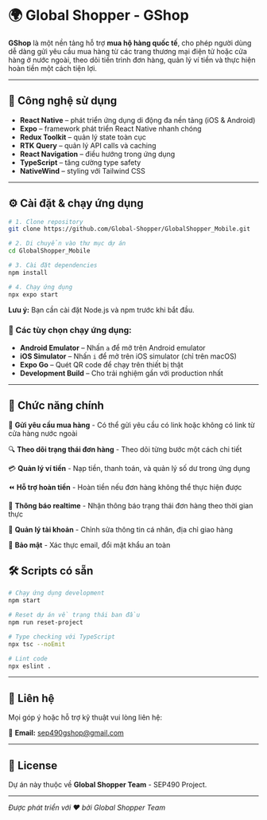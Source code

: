 # 🌍 Global Shopper - GShop

**GShop** là một nền tảng hỗ trợ **mua hộ hàng quốc tế**, cho phép người dùng dễ dàng gửi yêu cầu mua hàng từ các trang thương mại điện tử hoặc cửa hàng ở nước ngoài, theo dõi tiến trình đơn hàng, quản lý ví tiền và thực hiện hoàn tiền một cách tiện lợi.

---

## 🚀 Công nghệ sử dụng

-   **React Native** – phát triển ứng dụng di động đa nền tảng (iOS & Android)
-   **Expo** – framework phát triển React Native nhanh chóng
-   **Redux Toolkit** – quản lý state toàn cục
-   **RTK Query** – quản lý API calls và caching
-   **React Navigation** – điều hướng trong ứng dụng
-   **TypeScript** – tăng cường type safety
-   **NativeWind** – styling với Tailwind CSS

---

## ⚙️ Cài đặt & chạy ứng dụng

```bash
# 1. Clone repository
git clone https://github.com/Global-Shopper/GlobalShopper_Mobile.git

# 2. Di chuyển vào thư mục dự án
cd GlobalShopper_Mobile

# 3. Cài đặt dependencies
npm install

# 4. Chạy ứng dụng
npx expo start
```

**Lưu ý:** Bạn cần cài đặt Node.js và npm trước khi bắt đầu.

### 📱 Các tùy chọn chạy ứng dụng:

-   **Android Emulator** – Nhấn `a` để mở trên Android emulator
-   **iOS Simulator** – Nhấn `i` để mở trên iOS simulator (chỉ trên macOS)
-   **Expo Go** – Quét QR code để chạy trên thiết bị thật
-   **Development Build** – Cho trải nghiệm gần với production nhất

---

## 📱 Chức năng chính

🛒 **Gửi yêu cầu mua hàng** - Có thể gửi yêu cầu có link hoặc không có link từ cửa hàng nước ngoài

🔍 **Theo dõi trạng thái đơn hàng** - Theo dõi từng bước một cách chi tiết

💳 **Quản lý ví tiền** - Nạp tiền, thanh toán, và quản lý số dư trong ứng dụng

⏪ **Hỗ trợ hoàn tiền** - Hoàn tiền nếu đơn hàng không thể thực hiện được

📲 **Thông báo realtime** - Nhận thông báo trạng thái đơn hàng theo thời gian thực

👤 **Quản lý tài khoản** - Chỉnh sửa thông tin cá nhân, địa chỉ giao hàng

🔐 **Bảo mật** - Xác thực email, đổi mật khẩu an toàn

## 🛠️ Scripts có sẵn

```bash
# Chạy ứng dụng development
npm start

# Reset dự án về trạng thái ban đầu
npm run reset-project

# Type checking với TypeScript
npx tsc --noEmit

# Lint code
npx eslint .
```

---

## 📧 Liên hệ

Mọi góp ý hoặc hỗ trợ kỹ thuật vui lòng liên hệ:

📩 **Email:** sep490gshop@gmail.com

---

## 📄 License

Dự án này thuộc về **Global Shopper Team** - SEP490 Project.

---

_Được phát triển với ❤️ bởi Global Shopper Team_
